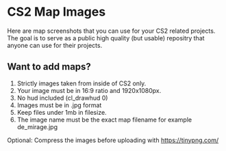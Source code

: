 # CS2 Map Images
Here are map screenshots that you can use for your CS2 related projects. The goal is to serve as a public high quality (but usable) repositry that anyone can use for their projects.

## Want to add maps?
1. Strictly images taken from inside of CS2 only.
2. Your image must be in 16:9 ratio and 1920x1080px.
3. No hud included (cl_drawhud 0)
4. Images must be in .jpg format
5. Keep files under 1mb in filesize.
6. The image name must be the exact map filename for example de_mirage.jpg

Optional: Compress the images before uploading with https://tinypng.com/
